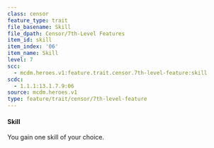 ```yaml
---
class: censor
feature_type: trait
file_basename: Skill
file_dpath: Censor/7th-Level Features
item_id: skill
item_index: '06'
item_name: Skill
level: 7
scc:
  - mcdm.heroes.v1:feature.trait.censor.7th-level-feature:skill
scdc:
  - 1.1.1:13.1.7.9:06
source: mcdm.heroes.v1
type: feature/trait/censor/7th-level-feature
---
```


#### Skill

You gain one skill of your choice.
